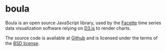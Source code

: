 boula
=====

Boula is an open source JavaScript library, used by the [Facette][project-url]
time series data visualization software relying on [D3.js][d3js-url] to render
charts.

The source code is available at [Github][project-source] and is licensed under
the terms of the [BSD license][project-license].

[d3js-url]: https://d3js.org/
[project-license]: https://opensource.org/licenses/BSD-3-Clause
[project-source]: https://github.com/facette/boula
[project-url]: https://facette.io/
